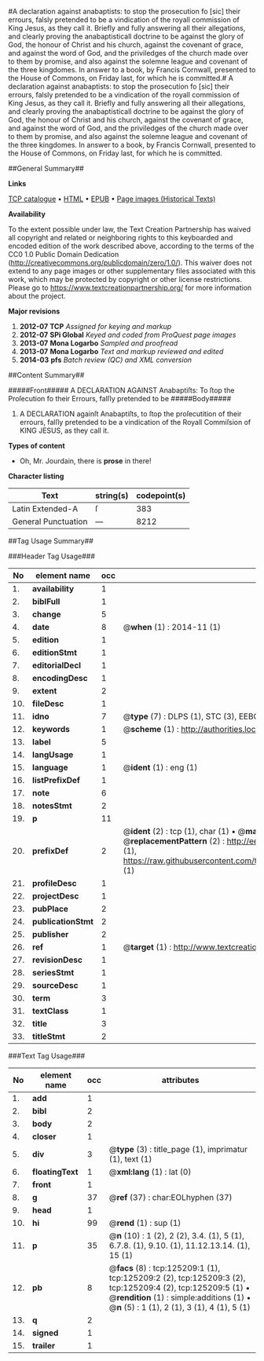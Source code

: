 #A declaration against anabaptists: to stop the prosecution fo [sic] their errours, falsly pretended to be a vindication of the royall commission of King Jesus, as they call it. Briefly and fully answering all their allegations, and clearly proving the anabaptisticall doctrine to be against the glory of God, the honour of Christ and his church, against the covenant of grace, and against the word of God, and the priviledges of the church made over to them by promise, and also against the solemne league and covenant of the three kingdomes. In answer to a book, by Francis Cornwall, presented to the House of Commons, on Friday last, for which he is committed.#
A declaration against anabaptists: to stop the prosecution fo [sic] their errours, falsly pretended to be a vindication of the royall commission of King Jesus, as they call it. Briefly and fully answering all their allegations, and clearly proving the anabaptisticall doctrine to be against the glory of God, the honour of Christ and his church, against the covenant of grace, and against the word of God, and the priviledges of the church made over to them by promise, and also against the solemne league and covenant of the three kingdomes. In answer to a book, by Francis Cornwall, presented to the House of Commons, on Friday last, for which he is committed.

##General Summary##

**Links**

[TCP catalogue](http://www.ota.ox.ac.uk/tcp/)  • 
[HTML](http://tei.it.ox.ac.uk/tcp/Texts-HTML/free/A82/A82035.html)  • 
[EPUB](http://tei.it.ox.ac.uk/tcp/Texts-EPUB/free/A82/A82035.epub) • 
[Page images (Historical Texts)](https://historicaltexts.jisc.ac.uk/eebo-99872763e)

**Availability**

To the extent possible under law, the Text Creation Partnership has waived all copyright and related or neighboring rights to this keyboarded and encoded edition of the work described above, according to the terms of the CC0 1.0 Public Domain Dedication (http://creativecommons.org/publicdomain/zero/1.0/). This waiver does not extend to any page images or other supplementary files associated with this work, which may be protected by copyright or other license restrictions. Please go to https://www.textcreationpartnership.org/ for more information about the project.

**Major revisions**

1. __2012-07__ __TCP__ *Assigned for keying and markup*
1. __2012-07__ __SPi Global__ *Keyed and coded from ProQuest page images*
1. __2013-07__ __Mona Logarbo__ *Sampled and proofread*
1. __2013-07__ __Mona Logarbo__ *Text and markup reviewed and edited*
1. __2014-03__ __pfs__ *Batch review (QC) and XML conversion*

##Content Summary##

#####Front#####
A DECLARATION AGAINST Anabaptiſts: To ſtop the Proſecution fo their Errours, falſly pretended to be 
#####Body#####

1. A DECLARATION againſt Anabaptiſts, to ſtop the proſecutition of their errours, falſly pretended to be a vindication of the Royall Commiſsion of KING JESUS, as they call it.

**Types of content**

  * Oh, Mr. Jourdain, there is **prose** in there!

**Character listing**


|Text|string(s)|codepoint(s)|
|---|---|---|
|Latin Extended-A|ſ|383|
|General Punctuation|—|8212|

##Tag Usage Summary##

###Header Tag Usage###

|No|element name|occ|attributes|
|---|---|---|---|
|1.|__availability__|1||
|2.|__biblFull__|1||
|3.|__change__|5||
|4.|__date__|8| @__when__ (1) : 2014-11 (1)|
|5.|__edition__|1||
|6.|__editionStmt__|1||
|7.|__editorialDecl__|1||
|8.|__encodingDesc__|1||
|9.|__extent__|2||
|10.|__fileDesc__|1||
|11.|__idno__|7| @__type__ (7) : DLPS (1), STC (3), EEBO-CITATION (1), PROQUEST (1), VID (1)|
|12.|__keywords__|1| @__scheme__ (1) : http://authorities.loc.gov/ (1)|
|13.|__label__|5||
|14.|__langUsage__|1||
|15.|__language__|1| @__ident__ (1) : eng (1)|
|16.|__listPrefixDef__|1||
|17.|__note__|6||
|18.|__notesStmt__|2||
|19.|__p__|11||
|20.|__prefixDef__|2| @__ident__ (2) : tcp (1), char (1)  •  @__matchPattern__ (2) : ([0-9\-]+):([0-9IVX]+) (1), (.+) (1)  •  @__replacementPattern__ (2) : http://eebo.chadwyck.com/downloadtiff?vid=$1&page=$2 (1), https://raw.githubusercontent.com/textcreationpartnership/Texts/master/tcpchars.xml#$1 (1)|
|21.|__profileDesc__|1||
|22.|__projectDesc__|1||
|23.|__pubPlace__|2||
|24.|__publicationStmt__|2||
|25.|__publisher__|2||
|26.|__ref__|1| @__target__ (1) : http://www.textcreationpartnership.org/docs/. (1)|
|27.|__revisionDesc__|1||
|28.|__seriesStmt__|1||
|29.|__sourceDesc__|1||
|30.|__term__|3||
|31.|__textClass__|1||
|32.|__title__|3||
|33.|__titleStmt__|2||


###Text Tag Usage###

|No|element name|occ|attributes|
|---|---|---|---|
|1.|__add__|1||
|2.|__bibl__|2||
|3.|__body__|2||
|4.|__closer__|1||
|5.|__div__|3| @__type__ (3) : title_page (1), imprimatur (1), text (1)|
|6.|__floatingText__|1| @__xml:lang__ (1) : lat (0)|
|7.|__front__|1||
|8.|__g__|37| @__ref__ (37) : char:EOLhyphen (37)|
|9.|__head__|1||
|10.|__hi__|99| @__rend__ (1) : sup (1)|
|11.|__p__|35| @__n__ (10) : 1 (2), 2 (2), 3.4. (1), 5 (1), 6.7.8. (1), 9.10. (1), 11.12.13.14. (1), 15 (1)|
|12.|__pb__|8| @__facs__ (8) : tcp:125209:1 (1), tcp:125209:2 (2), tcp:125209:3 (2), tcp:125209:4 (2), tcp:125209:5 (1)  •  @__rendition__ (1) : simple:additions (1)  •  @__n__ (5) : 1 (1), 2 (1), 3 (1), 4 (1), 5 (1)|
|13.|__q__|2||
|14.|__signed__|1||
|15.|__trailer__|1||
